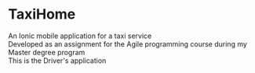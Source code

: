 # TaxiHome
An Ionic mobile application for a taxi service <br>
Developed as an assignment for the Agile programming course during my Master degree program <br>
This is the Driver's application <br>
